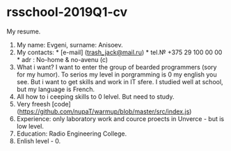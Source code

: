 # rsschool-2019Q1-cv
My resume.

1. My name: Evgeni, surname: Anisoev.
2. My contacts:
                * [e-mail] (trash_jack@mail.ru)
                * tel.№ +375 29 100 00 00
                * adr : No-home & no-avenu (c) 
3. What i want? I want to enter the group of bearded programmers (sory for my humor). To serios my level in porgramming is 0 my english you see. But i want to get skills and work in IT sfere. I studied well at school, but my language is French.
4. All how to i ceeping skills to 0 lelvel. But need to study.
5. Very freesh [code] (https://github.com/nupaT/warmup/blob/master/src/index.js)
6. Experience: only laboratory work and cource proects in Unverce - but is low level.
7. Education: Radio Engineering College.
8. Enlish level - 0.
 
